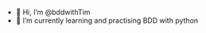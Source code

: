 - 👋 Hi, I’m @bddwithTim
- 🌱 I’m currently learning and practising BDD with python


<!---
bddwithTim/bddwithTim is a ✨ special ✨ repository because its `README.md` (this file) appears on your GitHub profile.
You can click the Preview link to take a look at your changes.
--->
